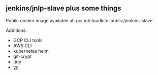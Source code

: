 ## jenkins/jnlp-slave plus some things ##

Public docker image available at: gcr.io/cloudkite-public/jenkins-slave

Additions:
* GCP CLI tools
* AWS CLI
* kubernetes helm
* git-crypt
* tidy
* [yq](https://github.com/mikefarah/yq)
